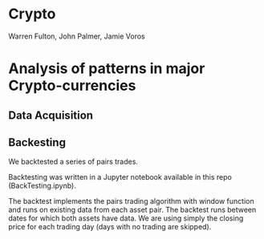 # Crypto
Warren Fulton, John Palmer, Jamie Voros

# Analysis of patterns in major Crypto-currencies

## Data Acquisition

## Backesting
We backtested a series of pairs trades.

Backtesting was written in a Jupyter notebook available in this repo (BackTesting.ipynb).

The backtest implements the pairs trading algorithm with window function and runs on existing data from each asset pair. The backtest runs between dates for which both assets have data. We are using simply the closing price for each trading day (days with no trading are skipped).
